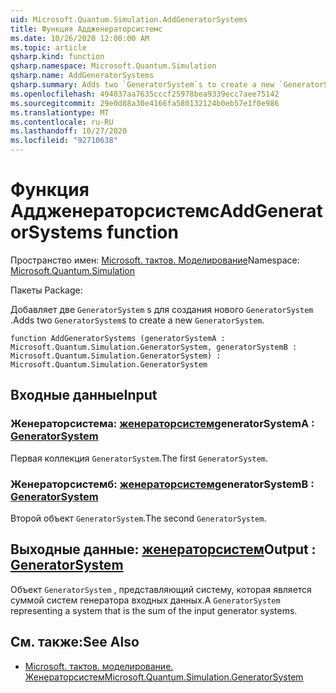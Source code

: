 ```yaml
---
uid: Microsoft.Quantum.Simulation.AddGeneratorSystems
title: Функция Аддженераторсистемс
ms.date: 10/26/2020 12:00:00 AM
ms.topic: article
qsharp.kind: function
qsharp.namespace: Microsoft.Quantum.Simulation
qsharp.name: AddGeneratorSystems
qsharp.summary: Adds two `GeneratorSystem`s to create a new `GeneratorSystem`.
ms.openlocfilehash: 494037aa7635cccf25978bea9339ecc7aee75142
ms.sourcegitcommit: 29e0d88a30e4166fa580132124b0eb57e1f0e986
ms.translationtype: MT
ms.contentlocale: ru-RU
ms.lasthandoff: 10/27/2020
ms.locfileid: "92710638"
---
```

# <a name="addgeneratorsystems-function"></a><span data-ttu-id="ec4bd-102">Функция Аддженераторсистемс</span><span class="sxs-lookup"><span data-stu-id="ec4bd-102">AddGeneratorSystems function</span></span>

<span data-ttu-id="ec4bd-103">Пространство имен: [Microsoft. тактов. Моделирование](xref:Microsoft.Quantum.Simulation)</span><span class="sxs-lookup"><span data-stu-id="ec4bd-103">Namespace: [Microsoft.Quantum.Simulation](xref:Microsoft.Quantum.Simulation)</span></span>

<span data-ttu-id="ec4bd-104">Пакеты [](https://nuget.org/packages/)</span><span class="sxs-lookup"><span data-stu-id="ec4bd-104">Package: [](https://nuget.org/packages/)</span></span>


<span data-ttu-id="ec4bd-105">Добавляет две `GeneratorSystem` s для создания нового `GeneratorSystem` .</span><span class="sxs-lookup"><span data-stu-id="ec4bd-105">Adds two `GeneratorSystem`s to create a new `GeneratorSystem`.</span></span>

```qsharp
function AddGeneratorSystems (generatorSystemA : Microsoft.Quantum.Simulation.GeneratorSystem, generatorSystemB : Microsoft.Quantum.Simulation.GeneratorSystem) : Microsoft.Quantum.Simulation.GeneratorSystem
```


## <a name="input"></a><span data-ttu-id="ec4bd-106">Входные данные</span><span class="sxs-lookup"><span data-stu-id="ec4bd-106">Input</span></span>

### <a name="generatorsystema--generatorsystem"></a><span data-ttu-id="ec4bd-107">Женераторсистема: [женераторсистем](xref:Microsoft.Quantum.Simulation.GeneratorSystem)</span><span class="sxs-lookup"><span data-stu-id="ec4bd-107">generatorSystemA : [GeneratorSystem](xref:Microsoft.Quantum.Simulation.GeneratorSystem)</span></span>

<span data-ttu-id="ec4bd-108">Первая коллекция `GeneratorSystem`.</span><span class="sxs-lookup"><span data-stu-id="ec4bd-108">The first `GeneratorSystem`.</span></span>


### <a name="generatorsystemb--generatorsystem"></a><span data-ttu-id="ec4bd-109">Женераторсистемб: [женераторсистем](xref:Microsoft.Quantum.Simulation.GeneratorSystem)</span><span class="sxs-lookup"><span data-stu-id="ec4bd-109">generatorSystemB : [GeneratorSystem](xref:Microsoft.Quantum.Simulation.GeneratorSystem)</span></span>

<span data-ttu-id="ec4bd-110">Второй объект `GeneratorSystem`.</span><span class="sxs-lookup"><span data-stu-id="ec4bd-110">The second `GeneratorSystem`.</span></span>



## <a name="output--generatorsystem"></a><span data-ttu-id="ec4bd-111">Выходные данные: [женераторсистем](xref:Microsoft.Quantum.Simulation.GeneratorSystem)</span><span class="sxs-lookup"><span data-stu-id="ec4bd-111">Output : [GeneratorSystem](xref:Microsoft.Quantum.Simulation.GeneratorSystem)</span></span>

<span data-ttu-id="ec4bd-112">Объект `GeneratorSystem` , представляющий систему, которая является суммой систем генератора входных данных.</span><span class="sxs-lookup"><span data-stu-id="ec4bd-112">A `GeneratorSystem` representing a system that is the sum of the input generator systems.</span></span>

## <a name="see-also"></a><span data-ttu-id="ec4bd-113">См. также:</span><span class="sxs-lookup"><span data-stu-id="ec4bd-113">See Also</span></span>

- [<span data-ttu-id="ec4bd-114">Microsoft. тактов. моделирование. Женераторсистем</span><span class="sxs-lookup"><span data-stu-id="ec4bd-114">Microsoft.Quantum.Simulation.GeneratorSystem</span></span>](xref:Microsoft.Quantum.Simulation.GeneratorSystem)